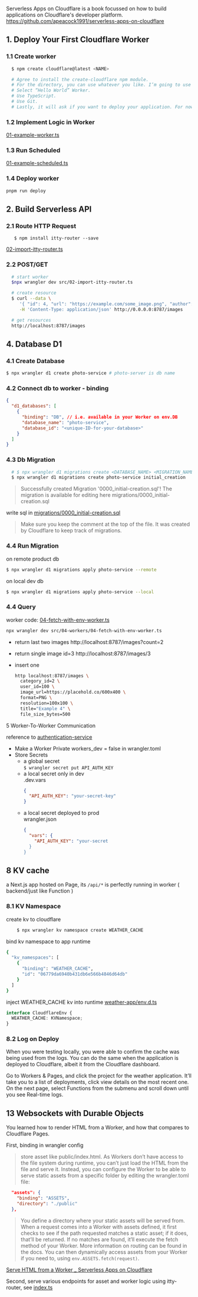 Serverless Apps on Cloudflare is a book focussed on how to build applications on Cloudflare's developer platform.
https://github.com/apeacock1991/serverless-apps-on-cloudflare

## 1. Deploy Your First Cloudflare Worker

### 1.1 Create worker

```sh
​  ​$​ npm create cloudflare@latest <NAME>

  # Agree to install the create-cloudflare npm module.
  # For the directory, you can use whatever you like. I’m going to use photo-service. This will also, by default, be the name of your Worker.
  # Select “Hello World” Worker.
  # Use TypeScript.
  # Use Git.
  # Lastly, it will ask if you want to deploy your application. For now, opt not to deploy.
```

### 1.2 Implement Logic in Worker

[01-example-worker.ts](photo-service/src/01-workers//01-example-worker.ts)

### 1.3 Run Scheduled

[01-example-scheduled.ts](photo-service/src/01-workers/01-example-scheduled.ts)

### 1.4 Deploy worker

```sh
pnpm run deploy
```

## 2. Build Serverless API

### 2.1 Route HTTP Request

` 	​$​ npm install itty-router --save`

[02-import-itty-router.ts](photo-service/src/02-workers/02-import-itty-router.ts)

### 2.2 POST/GET

```sh
  # start worker
  $npx wrangler dev src/02-import-itty-router.ts

  # create resource
  $​ curl --data ​\​
​ 	  ​'{ "id": 4, "url": "https://example.com/some_image.png", "author": "Lia" }'​ ​\​
​ 	  -H ​'Content-Type: application/json'​ http://0.0.0.0:8787/images

  # get resources
  http://localhost:8787/images
```

## 4. Database D1

### 4.1 Create Database

```sh
​$​ npx wrangler d1 create photo-service # photo-server is db name
```

### 4.2 Connect db to worker - binding

```json
{
  "d1_databases": [
    {
      "binding": "DB", // i.e. available in your Worker on env.DB
      "database_name": "photo-service",
      "database_id": "<unique-ID-for-your-database>"
    }
  ]
}
```

### 4.3 Db Migration

```sh
  # ​$​ npx wrangler d1 migrations create <DATABASE_NAME> <MIGRATION_NAME>
​  $​ npx wrangler d1 migrations create photo-service initial_creation
```

> ​Successfully created Migration '0000_initial-creation.sql'!
> The migration is available for editing here migrations/0000_initial-creation.sql

write sql in [migrations/0000_initial-creation.sql](photo-service/migrations/0000_initial-creation.sql)

> Make sure you keep the comment at the top of the file. It was created by Cloudflare to keep track of migrations.

### 4.4 Run Migration

on remote product db

```sh
​​$​ npx wrangler d1 migrations apply photo-service --remote
```

on local dev db

```sh
$​ npx wrangler d1 migrations apply photo-service --local
```

### 4.4 Query

worker code: [04-fetch-with-env-worker.ts](photo-service/src/04-workers/04-fetch-with-env-worker.ts)

```sh
npx wrangler dev src/04-workers/04-fetch-with-env-worker.ts
```

- return last two images http://localhost:8787/images?count=2

- return single image id=3 http://localhost:8787/images/3

- insert one
  ```sh
  http localhost:8787/images \
    category_id=2 \
    user_id=100 \
    image_url=https://placehold.co/600x400 \
    format=PNG \
    resolution=100x100 \
    title="Example 4" \
    file_size_bytes=500
  ```

5 Worker-To-Worker Communication

reference to [authentication-service](https://github.dev/apeacock1991/serverless-apps-on-cloudflare/tree/main/authentication-service)

- Make a Worker Private
  workers_dev = ​false​ in wrangler.toml
- Store Secrets
  - a global secret \
    `$​ wrangler secret put API_AUTH_KEY`
  - a local secret only in dev \
    .dev.vars
    ```json
    {
      "API_AUTH_KEY": "your-secret-key"
    }
    ```
  - a local secret deployed to prod \
    wrangler.json
    ```json
    {
      "vars": {
        "API_AUTH_KEY": "your-secret
      }
    }
    ```

## 8 KV cache

a Next.js app hosted on Page, its `/api/*` is perfectly running in worker ( backend/just like Function )

### 8.1 KV Namespace

create kv to cloudflare

```sh
	​$​ npx wrangler kv namespace create WEATHER_CACHE
```

bind kv namespace to app runtime

```sh
{
  "kv_namespaces": [
    {
      "binding": "WEATHER_CACHE",
      "id": "06779da6940b431db6e566b4846d64db"
    }
  ]
}
```

inject WEATHER_CACHE kv into runtime
[weather-app/env.d.ts](./weather-app/env.d.ts)

```ts
interface CloudflareEnv {
  WEATHER_CACHE: KVNamespace;
}
```

### 8.2 Log on Deploy

When you were testing locally, you were able to confirm the cache was being used from the logs. You can do the same when the application is deployed to Cloudflare, albeit it from the Cloudflare dashboard.

Go to Workers & Pages, and click the project for the weather application. It’ll take you to a list of deployments, click view details on the most recent one. On the next page, select Functions from the submenu and scroll down until you see Real-time logs.

## 13 Websockets with Durable Objects

You learned how to render HTML from a Worker, and how that compares to Cloudflare Pages.

First, binding in wrangler config

> store asset like public/index.html.
> As Workers don’t have access to the file system during runtime, you can’t just load the HTML from the file and serve it. Instead, you can configure the Worker to be able to serve static assets from a specific folder by editing the wrangler.toml file:

```json
  "assets": {
    "binding": "ASSETS",
    "directory": "./public"
  },
```

> You define a directory where your static assets will be served from. When a request comes into a Worker with assets defined, it first checks to see if the path requested matches a static asset; if it does, that’ll be returned. If no matches are found, it’ll execute the fetch method of your Worker. More information on routing can be found in the docs.
> You can then dynamically access assets from your Worker if you need to, using `env.ASSETS.fetch(request)`.

[Serve HTML from a Worker \_ Serverless Apps on Cloudflare](./chat-app-durable-objects/Serve%20HTML%20from%20a%20Worker%20_%20Serverless%20Apps%20on%20Cloudflare.pdf)

Second, serve various endpoints for asset and worker logic using itty-router, see [index.ts](./chat-app-durable-objects/src/index.ts)
